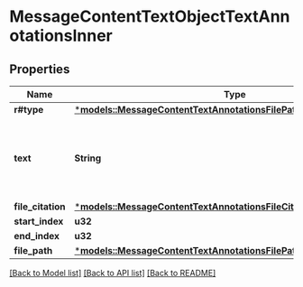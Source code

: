 # MessageContentTextObjectTextAnnotationsInner

## Properties
Name | Type | Description | Notes
------------ | ------------- | ------------- | -------------
**r#type** | [***models::MessageContentTextAnnotationsFilePathObjectType**](MessageContentTextAnnotationsFilePathObject_type.md) |  | 
**text** | **String** | The text in the message content that needs to be replaced. | 
**file_citation** | [***models::MessageContentTextAnnotationsFileCitationObjectFileCitation**](MessageContentTextAnnotationsFileCitationObject_file_citation.md) |  | 
**start_index** | **u32** |  | 
**end_index** | **u32** |  | 
**file_path** | [***models::MessageContentTextAnnotationsFilePathObjectFilePath**](MessageContentTextAnnotationsFilePathObject_file_path.md) |  | 

[[Back to Model list]](../README.md#documentation-for-models) [[Back to API list]](../README.md#documentation-for-api-endpoints) [[Back to README]](../README.md)


